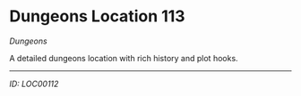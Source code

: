 # Dungeons Location 113

*Dungeons*

A detailed dungeons location with rich history and plot hooks.

---
*ID: LOC00112*